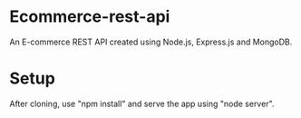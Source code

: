 # Ecommerce-rest-api
An E-commerce REST API created using Node.js, Express.js and MongoDB.


# Setup
After cloning, use "npm install" and serve the app using "node server".
